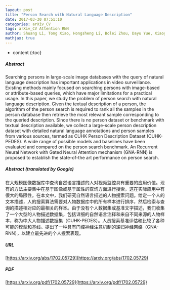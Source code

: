 ```yaml
---
layout: post
title: "Person Search with Natural Language Description"
date: 2017-03-30 07:51:10
categories: arXiv_CV
tags: arXiv_CV Attention RNN
author: Shuang Li, Tong Xiao, Hongsheng Li, Bolei Zhou, Dayu Yue, Xiaogang Wang
mathjax: true
---
```


* content
{:toc}

##### Abstract
Searching persons in large-scale image databases with the query of natural language description has important applications in video surveillance. Existing methods mainly focused on searching persons with image-based or attribute-based queries, which have major limitations for a practical usage. In this paper, we study the problem of person search with natural language description. Given the textual description of a person, the algorithm of the person search is required to rank all the samples in the person database then retrieve the most relevant sample corresponding to the queried description. Since there is no person dataset or benchmark with textual description available, we collect a large-scale person description dataset with detailed natural language annotations and person samples from various sources, termed as CUHK Person Description Dataset (CUHK-PEDES). A wide range of possible models and baselines have been evaluated and compared on the person search benchmark. An Recurrent Neural Network with Gated Neural Attention mechanism (GNA-RNN) is proposed to establish the state-of-the art performance on person search.

##### Abstract (translated by Google)
在大规模图像数据库中查询自然语言描述的人对视频监控具有重要的应用价值。现有的方法主要集中在基于图像或基于属性的查询方面进行搜索，这在实际应用中有很大的局限性。在本文中，我们研究自然语言描述的人物搜索问题。给定一个人的文本描述，人的搜索算法需要对人物数据库中的所有样本进行排序，然后检索与查询的描述相对应的最相关的样本。由于没有个人数据集或基准文字描述，我们收集了一个大型的人物描述数据集，包括详细的自然语言注释和来自不同来源的人物样本，称为中大人物描述数据集（CUHK-PEDES）。人员搜索基准评估和比较了各种可能的模型和基线。提出了一种具有门控神经注意机制的递归神经网络（GNA-RNN），以建立最先进的个人搜索表现。

##### URL
[https://arxiv.org/abs/1702.05729](https://arxiv.org/abs/1702.05729)

##### PDF
[https://arxiv.org/pdf/1702.05729](https://arxiv.org/pdf/1702.05729)

